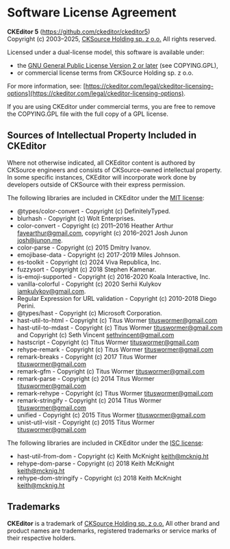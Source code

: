 Software License Agreement
==========================

**CKEditor&nbsp;5** (https://github.com/ckeditor/ckeditor5)<br>
Copyright (c) 2003–2025, [CKSource Holding sp. z o.o.](https://cksource.com) All rights reserved.

Licensed under a dual-license model, this software is available under:

* the [GNU General Public License Version 2 or later](https://www.gnu.org/licenses/gpl.html) (see COPYING.GPL),
* or commercial license terms from CKSource Holding sp. z o.o.

For more information, see: [https://ckeditor.com/legal/ckeditor-licensing-options](https://ckeditor.com/legal/ckeditor-licensing-options).

If you are using CKEditor under commercial terms, you are free to remove the COPYING.GPL file with the full copy of a GPL license.

Sources of Intellectual Property Included in CKEditor
-----------------------------------------------------

Where not otherwise indicated, all CKEditor content is authored by CKSource engineers and consists of CKSource-owned intellectual property. In some specific instances, CKEditor will incorporate work done by developers outside of CKSource with their express permission.

The following libraries are included in CKEditor under the [MIT license](https://opensource.org/licenses/MIT):

* @types/color-convert - Copyright (c) DefinitelyTyped.
* blurhash - Copyright (c) Wolt Enterprises.
* color-convert - Copyright (c) 2011–2016 Heather Arthur <fayearthur@gmail.com>, copyright (c) 2016–2021 Josh Junon <josh@junon.me>.
* color-parse - Copyright (c) 2015 Dmitry Ivanov.
* emojibase-data - Copyright (c) 2017-2019 Miles Johnson.
* es-toolkit - Copyright (c) 2024 Viva Republica, Inc.
* fuzzysort - Copyright (c) 2018 Stephen Kamenar.
* is-emoji-supported - Copyright (c) 2016-2020 Koala Interactive, Inc.
* vanilla-colorful - Copyright (c) 2020 Serhii Kulykov <iamkulykov@gmail.com>.
* Regular Expression for URL validation - Copyright (c) 2010-2018 Diego Perini.
* @types/hast - Copyright (c) Microsoft Corporation.
* hast-util-to-html - Copyright (c) Titus Wormer <tituswormer@gmail.com>
* hast-util-to-mdast - Copyright (c) Titus Wormer <tituswormer@gmail.com> and Copyright (c) Seth Vincent <sethvincent@gmail.com>
* hastscript - Copyright (c) Titus Wormer <tituswormer@gmail.com>
* rehype-remark - Copyright (c) Titus Wormer <tituswormer@gmail.com>
* remark-breaks - Copyright (c) 2017 Titus Wormer <tituswormer@gmail.com>
* remark-gfm - Copyright (c) Titus Wormer <tituswormer@gmail.com>
* remark-parse - Copyright (c) 2014 Titus Wormer <tituswormer@gmail.com>
* remark-rehype - Copyright (c) Titus Wormer <tituswormer@gmail.com>
* remark-stringify - Copyright (c) 2014 Titus Wormer <tituswormer@gmail.com>
* unified - Copyright (c) 2015 Titus Wormer <tituswormer@gmail.com>
* unist-util-visit - Copyright (c) 2015 Titus Wormer <tituswormer@gmail.com>

The following libraries are included in CKEditor under the [ISC license](https://opensource.org/license/isc-license-txt):

* hast-util-from-dom - Copyright (c) Keith McKnight <keith@mcknig.ht>
* rehype-dom-parse - Copyright (c) 2018 Keith McKnight <keith@mcknig.ht>
* rehype-dom-stringify - Copyright (c) 2018 Keith McKnight <keith@mcknig.ht>

Trademarks
----------

**CKEditor** is a trademark of [CKSource Holding sp. z o.o.](https://cksource.com) All other brand and product names are trademarks, registered trademarks or service marks of their respective holders.
